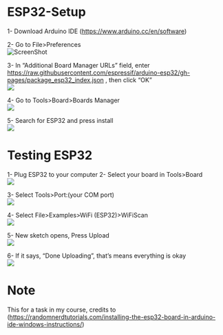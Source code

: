 # ESP32-Setup
1-	Download Arduino IDE (https://www.arduino.cc/en/software)

2-	Go to File>Preferences\
![ScreenShot](https://i0.wp.com/randomnerdtutorials.com/wp-content/uploads/2016/12/arduino-ide-open-preferences.png?w=196&quality=100&strip=all&ssl=1)

3-	In “Additional Board Manager URLs” field, enter https://raw.githubusercontent.com/espressif/arduino-esp32/gh-pages/package_esp32_index.json , then click “OK”\
![](https://i0.wp.com/randomnerdtutorials.com/wp-content/uploads/2022/04/ESP32-URL-Arduino-IDE.png?w=828&quality=100&strip=all&ssl=1)

4-	Go to Tools>Board>Boards Manager\
![](https://i0.wp.com/randomnerdtutorials.com/wp-content/uploads/2018/06/boardsManager.png?w=628&quality=100&strip=all&ssl=1)

5-	Search for ESP32 and press install\
![](https://i0.wp.com/randomnerdtutorials.com/wp-content/uploads/2018/06/installing.png?w=786&quality=100&strip=all&ssl=1)


# Testing ESP32
1-	Plug ESP32 to your computer
2-	Select your board in Tools>Board\
![](https://i0.wp.com/randomnerdtutorials.com/wp-content/uploads/2016/12/windows-select-board.png?w=614&quality=100&strip=all&ssl=1)

3-	Select Tools>Port:(your COM port)\
![](https://i0.wp.com/randomnerdtutorials.com/wp-content/uploads/2018/08/com-port-selected.jpg?w=687&quality=100&strip=all&ssl=1)

4-	Select File>Examples>WiFi (ESP32)>WiFiScan\
![](https://i0.wp.com/randomnerdtutorials.com/wp-content/uploads/2016/12/windows-open-wifi-scan-example.png?w=586&quality=100&strip=all&ssl=1)
 
5-	New sketch opens, Press Upload\
![](https://i0.wp.com/randomnerdtutorials.com/wp-content/uploads/2016/12/windows-wifi-scan-example-open.png?w=827&quality=100&strip=all&ssl=1)
 
6-	If it says, “Done Uploading”, that’s means everything is okay\
![](https://i0.wp.com/randomnerdtutorials.com/wp-content/uploads/2016/12/windows-arduino-ide-done-uploading.png?w=671&quality=100&strip=all&ssl=1)

# Note 
This for a task in my course, credits to (https://randomnerdtutorials.com/installing-the-esp32-board-in-arduino-ide-windows-instructions/)

